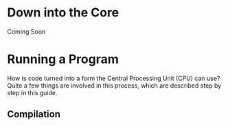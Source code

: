 # Down into the Core

Coming Soon

# Running a Program
How is code turned into a form the Central Processing Unit (CPU) can use? Quite a few things are involved in this process, which are described step by step in this guide.

## Compilation
